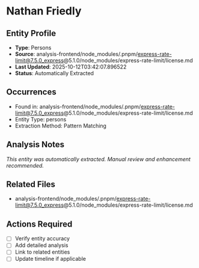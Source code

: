 # Nathan Friedly

## Entity Profile
- **Type**: Persons
- **Source**: analysis-frontend/node_modules/.pnpm/express-rate-limit@7.5.0_express@5.1.0/node_modules/express-rate-limit/license.md
- **Last Updated**: 2025-10-12T03:42:07.896522
- **Status**: Automatically Extracted

## Occurrences
- Found in: analysis-frontend/node_modules/.pnpm/express-rate-limit@7.5.0_express@5.1.0/node_modules/express-rate-limit/license.md
- Entity Type: persons
- Extraction Method: Pattern Matching

## Analysis Notes
*This entity was automatically extracted. Manual review and enhancement recommended.*

## Related Files
- analysis-frontend/node_modules/.pnpm/express-rate-limit@7.5.0_express@5.1.0/node_modules/express-rate-limit/license.md

## Actions Required
- [ ] Verify entity accuracy
- [ ] Add detailed analysis
- [ ] Link to related entities
- [ ] Update timeline if applicable
